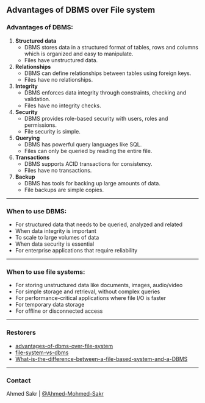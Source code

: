 ## Advantages of DBMS over File system

### Advantages of DBMS:

1. **Structured data**
   - DBMS stores data in a structured format of tables, rows and columns which is organized and easy to manipulate.
   - Files have unstructured data.
2. **Relationships**
   - DBMS can define relationships between tables using foreign keys.
   - Files have no relationships.
3. **Integrity**
   - DBMS enforces data integrity through constraints, checking and validation.
   - Files have no integrity checks.
4. **Security**
   - DBMS provides role-based security with users, roles and permissions.
   - File security is simple.
5. **Querying**
   - DBMS has powerful query languages like SQL.
   - Files can only be queried by reading the entire file.
6. **Transactions**
   - DBMS supports ACID transactions for consistency.
   - Files have no transactions.
7. **Backup**
   - DBMS has tools for backing up large amounts of data.
   - File backups are simple copies.

---

### When to use DBMS:

* For structured data that needs to be queried, analyzed and related
* When data integrity is important
* To scale to large volumes of data
* When data security is essential
* For enterprise applications that require reliability

---

### When to use file systems:

* For storing unstructured data like documents, images, audio/video
* For simple storage and retrieval, without complex queries
* For performance-critical applications where file I/O is faster
* For temporary data storage 
* For offline or disconnected access

---
### Restorers
* [advantages-of-dbms-over-file-system](https://www.geeksforgeeks.org/advantages-of-dbms-over-file-system/)
* [file-system-vs-dbms](https://www.interviewbit.com/blog/file-system-vs-dbms/)
* [What-is-the-difference-between-a-file-based-system-and-a-DBMS](https://www.quora.com/What-is-the-difference-between-a-file-based-system-and-a-DBMS)

---

### Contact
Ahmed Sakr | [@Ahmed-Mohmed-Sakr](https://github.com/Ahmed-Mohmed-Sakr)